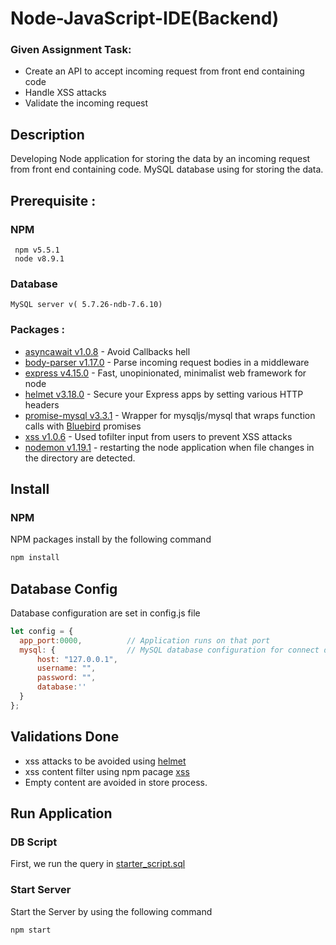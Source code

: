 # Node-JavaScript-IDE(Backend)

### Given Assignment Task:

* Create an API to accept incoming request from front end containing code
* Handle XSS attacks
* Validate the incoming request

## Description 
  Developing Node application for storing the data by an incoming request from front end containing code. 
    MySQL database using for storing the data.

## Prerequisite :
### NPM
     npm v5.5.1
     node v8.9.1
### Database
    MySQL server v( 5.7.26-ndb-7.6.10)
  
### Packages :
 * [asyncawait v1.0.8](https://www.npmjs.com/package/asyncawait) - Avoid Callbacks hell
 * [body-parser v1.17.0](https://www.npmjs.com/package/body-parser) - Parse incoming request bodies in a middleware
 * [express v4.15.0](https://www.npmjs.com/package/express) - Fast, unopinionated, minimalist web framework for node
 * [helmet v3.18.0](https://www.npmjs.com/package/helmet) - Secure your Express apps by setting various HTTP headers
 * [promise-mysql v3.3.1](https://www.npmjs.com/package/promise-mysql) - Wrapper for mysqljs/mysql that wraps function calls with [Bluebird](https://github.com/petkaantonov/bluebird/) promises
 * [xss v1.0.6](https://www.npmjs.com/package/xss) -  Used tofilter input from users to prevent XSS attacks
 * [nodemon v1.19.1](https://www.npmjs.com/package/nodemon) - restarting the node application when file changes in the directory are detected.

## Install

### NPM
 NPM packages install by the following command

```bash
npm install
```
## Database Config
  Database configuration are set in config.js file
  ```javascript
  let config = {
    app_port:0000,          // Application runs on that port
    mysql: {                // MySQL database configuration for connect database
        host: "127.0.0.1",
        username: "",
        password: "",
        database:''
    }
  };
  ```
## Validations Done

* xss attacks to be avoided using [helmet](https://www.npmjs.com/package/helmet) 
* xss content filter using npm pacage [xss](https://www.npmjs.com/package/xss)
* Empty content are avoided in store process.

## Run Application
### DB Script
  First, we run the query in [starter_script.sql](https://github.com/rajaabinesh/Node-Javasctipt-IDE-Backend-/blob/master/DB%20Script/starter_script.sql)

### Start Server
  Start the Server by using the following command
  ```bash
npm start
```
